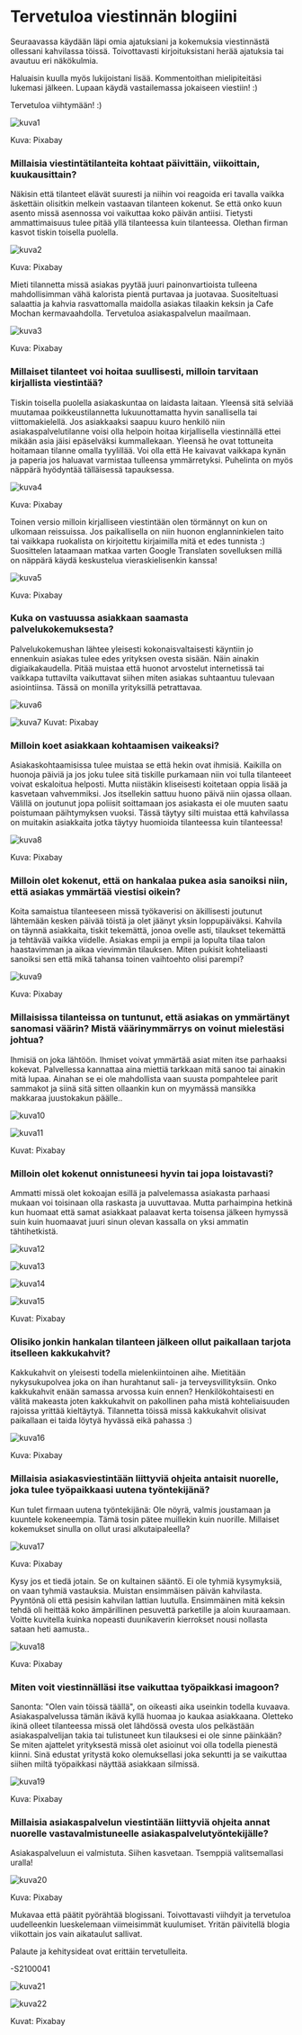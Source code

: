 # Tervetuloa viestinnän blogiini


Seuraavassa käydään läpi omia ajatuksiani ja kokemuksia viestinnästä ollessani kahvilassa töissä. Toivottavasti kirjoituksistani herää ajatuksia tai avautuu eri näkökulmia. 

Haluaisin kuulla myös lukijoistani lisää. Kommentoithan mielipiteitäsi lukemasi jälkeen. Lupaan käydä vastailemassa jokaiseen viestiin! :)

Tervetuloa viihtymään! :)

![kuva1](https://pixabay.com/get/gf7804a6b59c2a89c304df7ee5f4b675ad40a9fe20a56eaf47dd733ffc78c5041fad5a7eb62b1c7f9f702346192fb8bd7_640.jpg)

Kuva: Pixabay

### Millaisia viestintätilanteita kohtaat päivittäin, viikoittain, kuukausittain? 

Näkisin että tilanteet elävät suuresti ja niihin voi reagoida eri tavalla vaikka äskettäin olisitkin melkein vastaavan tilanteen kokenut. Se että onko kuun asento missä asennossa voi vaikuttaa koko päivän antiisi. Tietysti ammattimaisuus tulee pitää yllä tilanteessa kuin tilanteessa. Olethan firman kasvot tiskin toisella puolella.

![kuva2](https://pixabay.com/get/g296161f18aea54b3d3aaa3319c39a741248262eb2c168726b26170ac98461e904a1ef58a4cdf512203bb59b6e1eecfba_640.jpg)

Kuva: Pixabay


Mieti tilannetta missä asiakas pyytää juuri painonvartioista tulleena mahdollisimman vähä kalorista pientä purtavaa ja juotavaa. Suositeltuasi salaattia ja kahvia rasvattomalla maidolla asiakas tilaakin keksin ja Cafe Mochan kermavaahdolla. Tervetuloa asiakaspalvelun maailmaan.

![kuva3](https://pixabay.com/get/g296161f18aea54b3d3aaa3319c39a741248262eb2c168726b26170ac98461e904a1ef58a4cdf512203bb59b6e1eecfba_640.jpg)

Kuva: Pixabay

### Millaiset tilanteet voi hoitaa suullisesti, milloin tarvitaan kirjallista viestintää?

Tiskin toisella puolella asiakaskuntaa on laidasta laitaan. Yleensä sitä selviää muutamaa poikkeustilannetta lukuunottamatta hyvin sanallisella tai viittomakielellä. Jos asiakkaaksi saapuu kuuro henkilö niin asiakaspalvelutilanne voisi olla helpoin hoitaa kirjallisella viestinnällä ettei mikään asia jäisi epäselväksi kummallekaan. Yleensä he ovat tottuneita hoitamaan tilanne omalla tyylillää. Voi olla että He kaivavat vaikkapa kynän ja paperia jos haluavat varmistaa tulleensa ymmärretyksi. Puhelinta on myös näppärä hyödyntää tälläisessä tapauksessa.

![kuva4](https://pixabay.com/get/g385d1cc538920346ea9753f7f756ed39435cfbc3f21bf61e82a7abfc7fc6c8b78aa2e58ed29d5ae8dc7f83135b17e255_640.jpg)

Kuva: Pixabay


Toinen versio milloin kirjalliseen viestintään olen törmännyt on kun on ulkomaan reissuissa. Jos paikallisella on niin huonon englanninkielen taito tai vaikkapa ruokalista on kirjoitettu kirjaimilla mitä et edes tunnista :) Suosittelen lataamaan matkaa varten Google Translaten sovelluksen millä on näppärä käydä keskustelua vieraskielisenkin kanssa!

![kuva5](https://pixabay.com/get/g401177cb848c0f9e332e707dea84df4d2089826c553520a82943f5eaf749d4945894964ade1d5ad32bfa3ce4781feea4_640.jpg)

Kuva: Pixabay


### Kuka on vastuussa asiakkaan saamasta palvelukokemuksesta?

Palvelukokemushan lähtee yleisesti kokonaisvaltaisesti käyntiin jo ennenkuin asiakas tulee edes yrityksen ovesta sisään. Näin ainakin digiaikakaudella. Pitää muistaa että huonot arvostelut internetissä tai vaikkapa tuttavilta vaikuttavat siihen miten asiakas suhtaantuu tulevaan asiointiinsa. Tässä on monilla yrityksillä petrattavaa.

![kuva6](https://pixabay.com/get/gc53076717188a91b00bc6c1be29a919b350239f15126a5ff4be2657c15233fe9e8df01a10991ed2c6682834368df47cf_640.jpg)

![kuva7](https://pixabay.com/get/gc53076717188a91b00bc6c1be29a919b350239f15126a5ff4be2657c15233fe9e8df01a10991ed2c6682834368df47cf_640.jpg)
Kuvat: Pixabay


### Milloin koet asiakkaan kohtaamisen vaikeaksi?

Asiakaskohtaamisissa tulee muistaa se että hekin ovat ihmisiä. Kaikilla on huonoja päiviä ja jos joku tulee sitä tiskille purkamaan niin voi tulla tilanteeet voivat eskaloitua helposti. Mutta niistäkin kliseisesti koitetaan oppia lisää ja kasvetaan vahvemmiksi. Jos itsellekin sattuu huono päivä niin ojassa ollaan. Välillä on joutunut jopa poliisit soittamaan jos asiakasta ei ole muuten saatu poistumaan päihtymyksen vuoksi. Tässä täytyy silti muistaa että kahvilassa on muitakin asiakkaita jotka täytyy huomioida tilanteessa kuin tilanteessa!

![kuva8](https://pixabay.com/get/g9a2838fd32db2a13e721f896accfad2ea45924a48696f5cdb1d8b0f4df8b1687362f6045049dd99f0d3e0b08ce6cde19_640.jpg)

Kuva: Pixabay


### Milloin olet kokenut, että on hankalaa pukea asia sanoiksi niin, että asiakas ymmärtää viestisi oikein?

Koita samaistua tilanteeseen missä työkaverisi on äkillisesti joutunut lähtemään kesken päivää töistä ja olet jäänyt yksin loppupäiväksi. Kahvila on täynnä asiakkaita, tiskit tekemättä, jonoa ovelle asti, tilaukset tekemättä ja tehtävää vaikka viidelle. Asiakas empii ja empii ja lopulta tilaa talon haastavimman ja aikaa vievimmän tilauksen. Miten pukisit kohteliaasti sanoiksi sen että mikä tahansa toinen vaihtoehto olisi parempi? 

![kuva9](https://pixabay.com/get/g676900afd8551b43aaa415d7607d2c8c638987ca88d92320663a0e3eafa76528062d814441ccd7ffffb2e479ffabd606_640.jpg)

Kuva: Pixabay


### Millaisissa tilanteissa on tuntunut, että asiakas on ymmärtänyt sanomasi väärin? Mistä väärinymmärrys on voinut mielestäsi johtua?

Ihmisiä on joka lähtöön. Ihmiset voivat ymmärtää asiat miten itse parhaaksi kokevat. Palvellessa kannattaa aina miettiä tarkkaan mitä sanoo tai ainakin mitä lupaa. Ainahan se ei ole mahdollista vaan suusta pompahtelee parit sammakot ja siinä sitä sitten ollaankin kun on myymässä mansikka makkaraa juustokakun päälle..

![kuva10](https://pixabay.com/get/g9d3d2c53079728b7759af2c6acd2e6fcfc3ee769922971c816d56b6aee3761846f9f59a35058b4eb967fda455046dc16_640.jpg)

![kuva11](https://pixabay.com/get/g06c66f9f0c4eb7b989e2afd9918be43034e7e393fffd6cdd34762477272b5c1217fc5d11070e9f0e826c6ee074c38842_640.jpg)

Kuvat: Pixabay


### Milloin olet kokenut onnistuneesi hyvin tai jopa loistavasti? 

Ammatti missä olet kokoajan esillä ja palvelemassa asiakasta parhaasi mukaan voi toisinaan olla raskasta ja uuvuttavaa. Mutta parhaimpina hetkinä kun huomaat että samat asiakkaat palaavat kerta toisensa jälkeen hymyssä suin kuin huomaavat juuri sinun olevan kassalla on yksi ammatin tähtihetkistä.

![kuva12](https://pixabay.com/get/gf725ed747110e5496bdacf659a083a6841306c5f48a014b81161d2ccec24ebbcee5b7c970e552add6022d273e0741534_640.jpg)

![kuva13](https://pixabay.com/get/g65b779f50459f1900d9b415c1143ff9344d10e71fff010679e240d934cd4ac89ea436a2f74b726556f9c3dc7b3c3f235_640.jpg)

![kuva14](https://pixabay.com/get/g78d7758e64aa15a4d351f39db7b9f7707c054a357685d4848ab720e2f8ce92b849e73090275d5322fecc30aab015a827_640.jpg)

![kuva15](https://pixabay.com/get/g78d7758e64aa15a4d351f39db7b9f7707c054a357685d4848ab720e2f8ce92b849e73090275d5322fecc30aab015a827_640.jpg)

Kuvat: Pixabay


### Olisiko jonkin hankalan tilanteen jälkeen ollut paikallaan tarjota itselleen kakkukahvit?

Kakkukahvit on yleisesti todella mielenkiintoinen aihe. Mietitään nykysukupolvea joka on ihan hurahtanut sali- ja terveysvillityksiin. Onko kakkukahvit enään samassa arvossa kuin ennen? Henkilökohtaisesti en välitä makeasta joten kakkukahvit on pakollinen paha mistä kohteliaisuuden rajoissa yrittää kieltäytyä. Tilannetta töissä missä kakkukahvit olisivat paikallaan ei taida löytyä hyvässä eikä pahassa :)

![kuva16](https://pixabay.com/get/g7c13c8d9603401b8ccbfd86c9edaed7b7e68b4935e742fc6dfcbdc94a315ddbb54287714e21cb654bf223ede13b0096e_640.jpg)

Kuva: Pixabay


### Millaisia asiakasviestintään liittyviä ohjeita antaisit nuorelle, joka tulee työpaikkaasi uutena työntekijänä?

Kun tulet firmaan uutena työntekijänä: Ole nöyrä, valmis joustamaan ja kuuntele kokeneempia. Tämä tosin pätee muillekin kuin nuorille. Millaiset kokemukset sinulla on ollut urasi alkutaipaleella? 

![kuva17](https://pixabay.com/get/gadfc7fc42cab6974f83e4618c27075b6158d0fdf0916a2eac1496fe63eef6525560aa8d145ce649ac77cf6bd216f2371_640.jpg)

Kuva: Pixabay


Kysy jos et tiedä jotain. Se on kultainen sääntö. Ei ole tyhmiä kysymyksiä, on vaan tyhmiä vastauksia. Muistan ensimmäisen päivän kahvilasta. Pyyntönä oli että pesisin kahvilan lattian luutulla. Ensimmäinen mitä keksin tehdä oli heittää koko ämpärillinen pesuvettä parketille ja aloin kuuraamaan. Voitte kuvitella kuinka nopeasti duunikaverin kierrokset nousi nollasta sataan heti aamusta..

![kuva18](https://pixabay.com/get/g57853d69479ad201a9d771c9e222dc546ed65a30ee8ce9d270eb1e0b039ef2d0891395b52da394a7728a867e8e6becfa_640.jpg)

Kuva: Pixabay


### Miten voit viestinnälläsi itse vaikuttaa työpaikkasi imagoon?

Sanonta: "Olen vain töissä täällä", on oikeasti aika useinkin todella kuvaava. Asiakaspalvelussa tämän ikävä kyllä huomaa jo kaukaa asiakkaana. Oletteko ikinä olleet tilanteessa missä olet lähdössä ovesta ulos pelkästään asiakaspalvelijan takia tai tulistuneet kun tilauksesi ei ole sinne päinkään? Se miten ajattelet yrityksestä missä olet asioinut voi olla todella pienestä kiinni. Sinä edustat yritystä koko olemuksellasi joka sekuntti ja se vaikuttaa siihen miltä työpaikkasi näyttää asiakkaan silmissä.

![kuva19](https://pixabay.com/get/gddb2a0cb7939360ae26906526178cc19d937159e556130e529d7bde563309c244be206ec706a9c90c52dc55765409583_1280.jpg)

Kuva: Pixabay


### Millaisia asiakaspalvelun viestintään liittyviä ohjeita annat nuorelle vastavalmistuneelle asiakaspalvelutyöntekijälle?

Asiakaspalveluun ei valmistuta. Siihen kasvetaan. Tsemppiä valitsemallasi uralla!

![kuva20](https://pixabay.com/get/g35868982fcac53d4b558ff58e24fa3bc8eaaa232cb97ef0c664b83550103d27d2848616f4b52f5da37ecb6ba43ca29a6_640.jpg)

Kuva: Pixabay


Mukavaa että päätit pyörähtää blogissani. Toivottavasti viihdyit ja tervetuloa uudelleenkin lueskelemaan viimeisimmät kuulumiset. Yritän päivitellä blogia viikottain jos vain aikataulut sallivat.

Palaute ja kehitysideat ovat erittäin tervetulleita.

-S2100041

![kuva21](https://pixabay.com/get/g66765c98a6e41047b0c4e135f8435847ce763d03025c76bed52735943cb006f94d8a47a9f1cfa8ac660ed409df3ff81d_1280.jpg)

![kuva22](https://pixabay.com/get/ga1859368c91f7d247e834f42b40c00ae571ec1585c8552b6c251f7c44b343e652b32e1047abf4b27a079db31b79719b7_1280.jpg)

Kuvat: Pixabay
